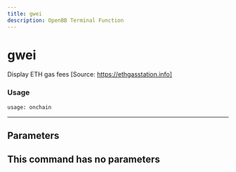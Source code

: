```yaml
---
title: gwei
description: OpenBB Terminal Function
---
```


# gwei

Display ETH gas fees [Source: https://ethgasstation.info]

### Usage 
```python
usage: onchain
```
---
## Parameters

This command has no parameters
---
